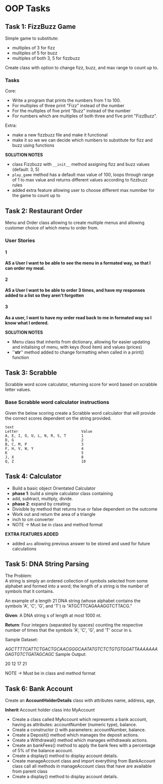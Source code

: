 # OOP Tasks

## Task 1: FizzBuzz Game

Simple game to substitute:
- multiples of 3 for fizz
- multiples of 5 for buzz
- multiples of both 3, 5 for fizzbuzz

Create class with option to change fizz, buzz, and max range to count up to.


### Tasks

Core:
* Write a program that prints the numbers from 1 to 100.
* For multiples of three print "Fizz" instead of the number
* For the multiples of five print "Buzz" instead of the number
* For numbers which are multiples of both three and five print "FizzBuzz".

Extra:
* make a new fizzbuzz file and make it functional
* make it so we we can decide which numbers to substitute for fizz and buzz using functions

**SOLUTION NOTES**
- class Fizzbuzz with ``__init__`` method assigning fizz and buzz values (default: 3, 5)
- ``play_game`` method has a default max value of 100, loops through range of 1 to max value and returns different values according to fizzbuzz rules
- added extra feature allowing user to choose different max numnber for the game to count up to

## Task 2: Restaurant Order

Menu and Order class allowing to create multiple menus and allowing customer choice of which menu to order from.

### User Stories

#### 1
**AS a User I want to be able to see the menu in a formated way, so that I can order my meal.**

#### 2
**AS a User I want to be able to order 3 times, and have my responses added to a list so they aren't forgotten**

#### 3
**As a user, I want to have my order read back to me in formated way so I know what I ordered.**

**SOLUTION NOTES**
- Menu class that inherits from dictionary, allowing for easier updating and initalising of menu, with keys (food item) and values (prices)
- ''__str__'' method added to change formatting when called in a print() function


## Task 3: Scrabble

Scrabble word score calculator, returning score for word based on scrabble letter values.


### Base Scrabble word calculator instructions 

Given the below scoring create a Scrabble word calculator that will provide the correct scores dependent on the string provided. 

```
text
Letter                             Value
A, E, I, O, U, L, N, R, S, T       1
D, G                               2
B, C, M, P                         3
F, H, V, W, Y                      4
K                                  5
J, X                               8
Q, Z                               10
```

## Task 4: Calculator

- Build a basic object Orientated Calculator
- **phase 1**: build a simple calculator class containing
- add, subtract, multiply, divide.
- **phase 2**: expand by creating:
- Divisible by method that returns true or false dependent on the outcome
- Work out and return the area of a triangle
- inch to cm converter
- NOTE -> Must be in class and method format

**EXTRA FEATURES ADDED**
- added ``ans`` allowing previous answer to be stored and used for future calculations

## Task 5: DNA String Parsing

The Problem:  
A string is simply an ordered collection of symbols selected from some alphabet and formed into a word; the length of a string is the number of symbols that it contains.

An example of a length 21 DNA string (whose alphabet contains the symbols 'A', 'C', 'G', and 'T') is "ATGCTTCAGAAAGGTCTTACG."

**Given**: A DNA string s of length at most 1000 nt.

**Return**: Four integers (separated by spaces) counting the respective number of times that the symbols 'A', 'C', 'G', and 'T' occur in s.

Sample Dataset:

_AGCTTTTCATTCTGACTGCAACGGGCAATATGTCTCTGTGTGGATTAAAAAAAGAGTGTCTGATAGCAGC_
Sample Output:

20 12 17 21

NOTE -> Must be in class and method format


## Task 6: Bank Account

Create an **AccountHolderDetails** class with attributes name, address, age, 

**Inherit** Account holder class into MyAccount

- Create a class called MyAccount which represents a bank account, having as attributes: accountNumber (numeric type), balance.
- Create a constructor () with parameters: accountNumber,  balance.
- Create a Deposit() method which manages the deposit actions.
- Create a Withdrawal() method  which manages withdrawals actions.
- Create an bankFees() method to apply the bank fees with a percentage of 5% of the balance account.
- Create a display() method to display account details.
- Create manageAccount class and import everything from BankAccount class
call all methods in manageAccount class that have are available from parent class
- Create a display() method to display account details.
